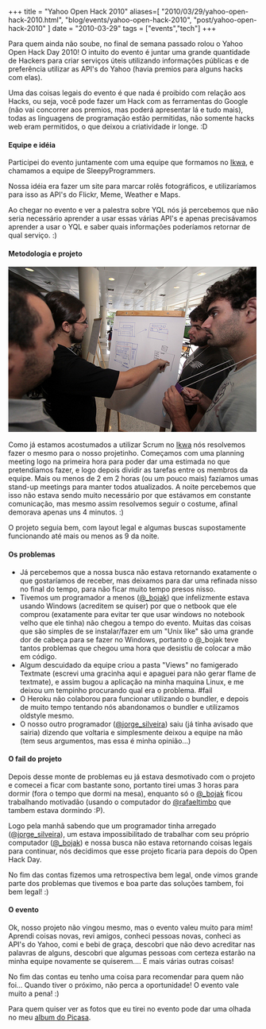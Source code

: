 +++
title = "Yahoo Open Hack 2010"
aliases=[
  "2010/03/29/yahoo-open-hack-2010.html",
  "blog/events/yahoo-open-hack-2010",
  "post/yahoo-open-hack-2010"
]
date = "2010-03-29"
tags = ["events","tech"]
+++

Para quem ainda não soube, no final de semana passado rolou o Yahoo
Open Hack Day 2010! O intuito do evento é juntar uma grande quantidade
de Hackers para criar serviços úteis utilizando informações públicas e
de preferência utilizar as API's do Yahoo (havia premios para alguns
hacks com elas).

Uma das coisas legais do evento é que nada é proibido com relação aos
Hacks, ou seja, você pode fazer um Hack com as ferramentas do Google
(não vai concorrer aos premios, mas poderá apresentar lá e tudo mais),
todas as linguagens de programação estão permitidas, não somente hacks
web eram permitidos, o que deixou a criatividade ir longe. :D

#### Equipe e idéia ####

Participei do evento juntamente com uma equipe que formamos no
[Ikwa](www.ikwa.com.br), e chamamos a equipe de SleepyProgrammers.

Nossa idéia era fazer um site para marcar rolês fotográficos, e
utilizaríamos para isso as API's do Flickr, Meme, Weather e Maps.

Ao chegar no evento e ver a palestra sobre YQL nós já percebemos que
não seria necessário aprender a usar essas várias API's e apenas
precisávamos aprender a usar o YQL e saber quais informações
poderíamos retornar de qual serviço. :)

#### Metodologia e projeto ####

[![Foto da equipe do Openhack](/images/posts/openhack.jpg "Equipe do Openhack")](/images/posts/openhack.jpg "Equipe do openhack")

Como já estamos acostumados a utilizar Scrum no
[Ikwa](www.ikwa.com.br) nós resolvemos fazer o mesmo para o nosso
projetinho. Começamos com uma planning meeting logo na primeira hora
para poder dar uma estimada no que pretendíamos fazer, e logo depois
dividir as tarefas entre os membros da equipe.  Mais ou menos de 2 em
2 horas (ou um pouco mais) fazíamos umas stand-up meetings para manter
todos atualizados. A noite percebemos que isso não estava sendo muito
necessário por que estávamos em constante comunicação, mas mesmo assim
resolvemos seguir o costume, afinal demorava apenas uns 4 minutos. :)

O projeto seguia bem, com layout legal e algumas buscas supostamente
funcionando até mais ou menos as 9 da noite.

#### Os problemas ####

* Já percebemos que a nossa busca não estava retornando exatamente o que gostaríamos de receber, mas deixamos para dar uma refinada nisso no final do tempo, para não ficar muito tempo presos nisso.
* Tivemos um programador a menos ([@_bojak](http://twitter.com/_bojak)) que infelizmente estava usando Windows (acreditem se quiser) por que o netbook que ele comprou (exatamente para evitar ter que usar windows no notebook velho que ele tinha) não chegou a tempo do evento. Muitas das coisas que são simples de se instalar/fazer em um "Unix like" são uma grande dor de cabeça para se fazer no Windows, portanto o @_bojak teve tantos problemas que chegou uma hora que desistiu de colocar a mão em código.
* Algum descuidado da equipe criou a pasta "Views" no famigerado Textmate (escrevi uma gracinha aqui e apaguei para não gerar flame de textmate), e assim bugou a aplicação na minha maquina Linux, e me deixou um tempinho procurando qual era o problema. #fail
* O Heroku não colaborou para funcionar utilizando o bundler, e depois de muito tempo tentando nós abandonamos o bundler e utilizamos oldstyle mesmo.
* O nosso outro programador ([@jorge_silveira](http://twitter.com/jorge_silveira)) saiu (já tinha avisado que sairia) dizendo que voltaria e simplesmente deixou a equipe na mão (tem seus argumentos, mas essa é minha opinião...)

#### O fail do projeto ####

Depois desse monte de problemas eu já estava desmotivado com o projeto
e comecei a ficar com bastante sono, portanto tirei umas 3 horas para
dormir (fora o tempo que dormi na mesa), enquanto só o
[@_bojak](http://twitter.com/_bojak) ficou trabalhando motivadão
(usando o computador do [@rafaeltimbo](http://twitter.com/rafaeltimbo)
que tambem estava dormindo :P).

Logo pela manhã sabendo que um programador tinha arregado
([@jorge_silveira](http://twitter.com/jorge_silveira)), um estava
impossibilitado de trabalhar com seu próprio computador
([@_bojak](http://twitter.com/_bojak)) e nossa busca não estava
retornando coisas legais para continuar, nós decidimos que esse
projeto ficaria para depois do Open Hack Day.

No fim das contas fizemos uma retrospectiva bem legal, onde vimos
grande parte dos problemas que tivemos e boa parte das soluções
tambem, foi bem legal! :)

#### O evento ####

Ok, nosso projeto não vingou mesmo, mas o evento valeu muito para mim!
Aprendi coisas novas, revi amigos, conheci pessoas novas, conheci as
API's do Yahoo, comi e bebi de graça, descobri que não devo acreditar
nas palavras de alguns, descobri que algumas pessoas com certeza
estarão na minha equipe novamente se quiserem.... E mais várias outras
coisas!

No fim das contas eu tenho uma coisa para recomendar para quem não
foi... Quando tiver o próximo, não perca a oportunidade! O evento vale
muito a pena! :)

Para quem quiser ver as fotos que eu tirei no evento pode dar uma
olhada no meu [album do
Picasa](http://picasaweb.google.com/Willian.molinari/Openhack?feat=directlink).




